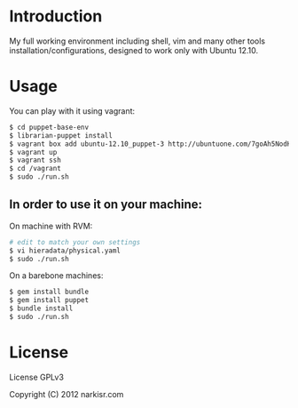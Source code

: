 # Introduction

My full working environment including shell, vim and many other tools installation/configurations, designed to work only with Ubuntu 12.10.

# Usage

You can play with it using vagrant:

```bash
$ cd puppet-base-env
$ librarian-puppet install 
$ vagrant box add ubuntu-12.10_puppet-3 http://ubuntuone.com/7goAh5NodKGtCF0mgbThgb
$ vagrant up
$ vagrant ssh
$ cd /vagrant
$ sudo ./run.sh
```

## In order to use it on your machine: 

On machine with RVM:

```bash
# edit to match your own settings
$ vi hieradata/physical.yaml
$ sudo ./run.sh
```

On a barebone machines:
```bash
$ gem install bundle
$ gem install puppet
$ bundle install 
$ sudo ./run.sh
```



# License

License GPLv3

Copyright (C) 2012 narkisr.com
